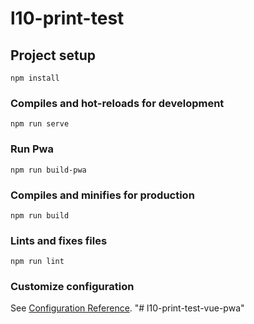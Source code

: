# l10-print-test

## Project setup
```
npm install
```

### Compiles and hot-reloads for development
```
npm run serve
```
### Run Pwa
```
npm run build-pwa
```

### Compiles and minifies for production
```
npm run build
```

### Lints and fixes files
```
npm run lint
```

### Customize configuration
See [Configuration Reference](https://cli.vuejs.org/config/).
"# l10-print-test-vue-pwa" 
